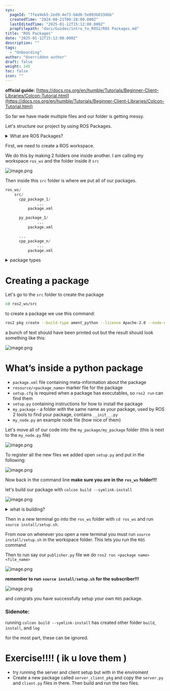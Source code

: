 ```yaml
---
sys:
  pageId: "7fea9eb5-2ed9-4e73-b6d6-5e093b833dbb"
  createdTime: "2024-08-21T00:28:00.000Z"
  lastEditedTime: "2025-01-12T15:12:00.000Z"
  propFilepath: "docs/Guides/intro_to_ROS2/ROS Packages.md"
title: "ROS Packages"
date: "2025-01-12T15:12:00.000Z"
description: ""
tags:
  - "Onboarding"
author: "Overridden author"
draft: false
weight: 145
toc: false
icon: ""
---
```


**official guide:** [https://docs.ros.org/en/humble/Tutorials/Beginner-Client-Libraries/Colcon-Tutorial.html](https://docs.ros.org/en/humble/Tutorials/Beginner-Client-Libraries/Colcon-Tutorial.html)

So far we have made multiple files and our folder is getting messy.

Let's structure our project by using ROS Packages.

<details>

<summary>What are ROS Packages?</summary>

ROS Packages are, as the name implies, packages of code that are highly sharable between ROS developers.

They consist of a folder, `package.xml` file, and source code

```python
      cpp_package_1/
		      ... imagine much code files here ..
          package.xml
```

</details>

First, we need to create a ROS workspace.

We do this by making 2 folders one inside another. I am calling my workspace `ros_ws` and the folder inside it `src`

![image.png](https://prod-files-secure.s3.us-west-2.amazonaws.com/d518164a-d88e-44d1-a4ee-3adb3bd8bce0/70706947-fd18-4537-a67b-e12946812d31/image.png?X-Amz-Algorithm=AWS4-HMAC-SHA256&X-Amz-Content-Sha256=UNSIGNED-PAYLOAD&X-Amz-Credential=ASIAZI2LB46672EDF34B%2F20250627%2Fus-west-2%2Fs3%2Faws4_request&X-Amz-Date=20250627T230850Z&X-Amz-Expires=3600&X-Amz-Security-Token=IQoJb3JpZ2luX2VjEIb%2F%2F%2F%2F%2F%2F%2F%2F%2F%2FwEaCXVzLXdlc3QtMiJGMEQCIAr6yc3YOUabzLtuYSqupnclmXlJ%2F%2Fvq3Uc0iWzQcpnFAiB3DQsyrwFgiaJUdp%2B2t%2B0gYeta7P8WzfGHRijm1wpU%2FSr%2FAwh%2FEAAaDDYzNzQyMzE4MzgwNSIMiaqRp0ChEQe%2Fg66xKtwDRg%2B6Al%2FaIk5PZYRIDnDdEKY18oiwT5Bsld6dLmM4RlYubvJkTXosa3ikBFZ3YOYbD%2FK%2BA97bRUTuvjt7z2EXAkH%2FT6s9sZFZud95a%2BnDtybpAlcj35NQ3rvCzSwY2rLAofI%2FgSgkvV0xRT4sJQTC3Qj6W8Owi9lIhSWC%2F1qJpmRH%2FNy954y3KgqDGJEGLWXqaeUq6Kgi7UR5i8%2Bjm4uDNvMmU7IizYf8vyk9vxCoHC%2Fl%2FSiK8LwNNxM1OARyhnHO3MfJcuZjv4Wc9KKuz3lwwlR7zszD6GQnkYRAo%2B9EzXQJy3sirdDQxpdNK6PMKIUMUIgpHjlJByZrqUA%2BRnBKQAid%2Fu70KgvoqySSvv3oSbJkwAaFnSeASlAIcPTHVX%2FjEfx6tDXNANhTDkuIuk%2BApJQEzljDFNrjSt1CV%2Fj3T%2BS1cZniW%2FQTk%2BHSwTqLajDDQCNAbOwCCDvVNmqzp%2Fqo64hMTf4tb%2BcDxopJFzxyo9fYuU00o1%2BuxiwfdOYCWYaQsnSH6slL2VUhuoBIdcEcjYaKpn1IVSJOfT1YvY5mKkGeji7%2BxjdLWRAt34Ccv0YHwvE5H8Y7xWTSWyFg6ubWYs%2Bdb2HhU4DzeiMoBEkeHp9il30%2FVskBK8w4mLEwx678wgY6pgE3pytrTuEFW2tHN5WusUBWM5oq4IBYG2RuxK87KSUGIOjRM0CMQXRjnMkFBeVJUByglG0j7pyHCioMgutPmmM5%2FL%2Bi%2BUKO%2FJfffqCihEYzW4ZHHH%2B39TS4UuocetXfFgyqbdCAF57uqSwHuJsCYdQ6LRFWemADsUQO%2B8qMPRQQkzgi2uZBI%2BMEbGTSLrTUwS%2FVxWHlDWdlif6ne4E%2FKzqnT1kWgDx%2F&X-Amz-Signature=e637e0d406d83a2b750ec8d2190694a4858a9dde08dd26a4249535c70511c473&X-Amz-SignedHeaders=host&x-amz-checksum-mode=ENABLED&x-id=GetObject)

Then inside this `src` folder is where we put all of our packages.

```python
ros_ws/
    src/
      cpp_package_1/
		      ...
          package.xml

      py_package_1/
		      ...
          package.xml

      ...
      cpp_package_n/
		      ...
          package.xml

```

<details>

<summary>package types</summary>

packages can be either `C++` or python.

the intern file structure is different for each but for this guide we will stick to creating python packages

</details>

# Creating a package

Let's go to the `src` folder to create the package

```bash
cd ros2_ws/src
```

to create a package we use this command:

```bash
ros2 pkg create --build-type ament_python --license Apache-2.0 --node-name my_node my_package
```

a bunch of text should have been printed out but the result should look something like this:

![image.png](https://prod-files-secure.s3.us-west-2.amazonaws.com/d518164a-d88e-44d1-a4ee-3adb3bd8bce0/e6cf1e3f-8512-4a3e-b131-079f800bf3e8/image.png?X-Amz-Algorithm=AWS4-HMAC-SHA256&X-Amz-Content-Sha256=UNSIGNED-PAYLOAD&X-Amz-Credential=ASIAZI2LB46672EDF34B%2F20250627%2Fus-west-2%2Fs3%2Faws4_request&X-Amz-Date=20250627T230850Z&X-Amz-Expires=3600&X-Amz-Security-Token=IQoJb3JpZ2luX2VjEIb%2F%2F%2F%2F%2F%2F%2F%2F%2F%2FwEaCXVzLXdlc3QtMiJGMEQCIAr6yc3YOUabzLtuYSqupnclmXlJ%2F%2Fvq3Uc0iWzQcpnFAiB3DQsyrwFgiaJUdp%2B2t%2B0gYeta7P8WzfGHRijm1wpU%2FSr%2FAwh%2FEAAaDDYzNzQyMzE4MzgwNSIMiaqRp0ChEQe%2Fg66xKtwDRg%2B6Al%2FaIk5PZYRIDnDdEKY18oiwT5Bsld6dLmM4RlYubvJkTXosa3ikBFZ3YOYbD%2FK%2BA97bRUTuvjt7z2EXAkH%2FT6s9sZFZud95a%2BnDtybpAlcj35NQ3rvCzSwY2rLAofI%2FgSgkvV0xRT4sJQTC3Qj6W8Owi9lIhSWC%2F1qJpmRH%2FNy954y3KgqDGJEGLWXqaeUq6Kgi7UR5i8%2Bjm4uDNvMmU7IizYf8vyk9vxCoHC%2Fl%2FSiK8LwNNxM1OARyhnHO3MfJcuZjv4Wc9KKuz3lwwlR7zszD6GQnkYRAo%2B9EzXQJy3sirdDQxpdNK6PMKIUMUIgpHjlJByZrqUA%2BRnBKQAid%2Fu70KgvoqySSvv3oSbJkwAaFnSeASlAIcPTHVX%2FjEfx6tDXNANhTDkuIuk%2BApJQEzljDFNrjSt1CV%2Fj3T%2BS1cZniW%2FQTk%2BHSwTqLajDDQCNAbOwCCDvVNmqzp%2Fqo64hMTf4tb%2BcDxopJFzxyo9fYuU00o1%2BuxiwfdOYCWYaQsnSH6slL2VUhuoBIdcEcjYaKpn1IVSJOfT1YvY5mKkGeji7%2BxjdLWRAt34Ccv0YHwvE5H8Y7xWTSWyFg6ubWYs%2Bdb2HhU4DzeiMoBEkeHp9il30%2FVskBK8w4mLEwx678wgY6pgE3pytrTuEFW2tHN5WusUBWM5oq4IBYG2RuxK87KSUGIOjRM0CMQXRjnMkFBeVJUByglG0j7pyHCioMgutPmmM5%2FL%2Bi%2BUKO%2FJfffqCihEYzW4ZHHH%2B39TS4UuocetXfFgyqbdCAF57uqSwHuJsCYdQ6LRFWemADsUQO%2B8qMPRQQkzgi2uZBI%2BMEbGTSLrTUwS%2FVxWHlDWdlif6ne4E%2FKzqnT1kWgDx%2F&X-Amz-Signature=154c880ca6d9f22d2cd782a7affdb925df5d904bcf213b7df2ad29e23cce1d89&X-Amz-SignedHeaders=host&x-amz-checksum-mode=ENABLED&x-id=GetObject)

# What’s inside a python package

- `package.xml` file containing meta-information about the package
- `resource/<package_name>` marker file for the package
- `setup.cfg` is required when a package has executables, so `ros2 run` can find them
- `setup.py` containing instructions for how to install the package
- `my_package` - a folder with the same name as your package, used by ROS 2 tools to find your package, contains `__init__.py`
- `my_node.py` an example node file (how nice of them)

Let's move all of our code into the `my_package/my_package` folder (this is next to the `my_node.py` file)

![image.png](https://prod-files-secure.s3.us-west-2.amazonaws.com/d518164a-d88e-44d1-a4ee-3adb3bd8bce0/9ce58f11-0da9-4d3e-b86d-506a9685d378/image.png?X-Amz-Algorithm=AWS4-HMAC-SHA256&X-Amz-Content-Sha256=UNSIGNED-PAYLOAD&X-Amz-Credential=ASIAZI2LB46672EDF34B%2F20250627%2Fus-west-2%2Fs3%2Faws4_request&X-Amz-Date=20250627T230850Z&X-Amz-Expires=3600&X-Amz-Security-Token=IQoJb3JpZ2luX2VjEIb%2F%2F%2F%2F%2F%2F%2F%2F%2F%2FwEaCXVzLXdlc3QtMiJGMEQCIAr6yc3YOUabzLtuYSqupnclmXlJ%2F%2Fvq3Uc0iWzQcpnFAiB3DQsyrwFgiaJUdp%2B2t%2B0gYeta7P8WzfGHRijm1wpU%2FSr%2FAwh%2FEAAaDDYzNzQyMzE4MzgwNSIMiaqRp0ChEQe%2Fg66xKtwDRg%2B6Al%2FaIk5PZYRIDnDdEKY18oiwT5Bsld6dLmM4RlYubvJkTXosa3ikBFZ3YOYbD%2FK%2BA97bRUTuvjt7z2EXAkH%2FT6s9sZFZud95a%2BnDtybpAlcj35NQ3rvCzSwY2rLAofI%2FgSgkvV0xRT4sJQTC3Qj6W8Owi9lIhSWC%2F1qJpmRH%2FNy954y3KgqDGJEGLWXqaeUq6Kgi7UR5i8%2Bjm4uDNvMmU7IizYf8vyk9vxCoHC%2Fl%2FSiK8LwNNxM1OARyhnHO3MfJcuZjv4Wc9KKuz3lwwlR7zszD6GQnkYRAo%2B9EzXQJy3sirdDQxpdNK6PMKIUMUIgpHjlJByZrqUA%2BRnBKQAid%2Fu70KgvoqySSvv3oSbJkwAaFnSeASlAIcPTHVX%2FjEfx6tDXNANhTDkuIuk%2BApJQEzljDFNrjSt1CV%2Fj3T%2BS1cZniW%2FQTk%2BHSwTqLajDDQCNAbOwCCDvVNmqzp%2Fqo64hMTf4tb%2BcDxopJFzxyo9fYuU00o1%2BuxiwfdOYCWYaQsnSH6slL2VUhuoBIdcEcjYaKpn1IVSJOfT1YvY5mKkGeji7%2BxjdLWRAt34Ccv0YHwvE5H8Y7xWTSWyFg6ubWYs%2Bdb2HhU4DzeiMoBEkeHp9il30%2FVskBK8w4mLEwx678wgY6pgE3pytrTuEFW2tHN5WusUBWM5oq4IBYG2RuxK87KSUGIOjRM0CMQXRjnMkFBeVJUByglG0j7pyHCioMgutPmmM5%2FL%2Bi%2BUKO%2FJfffqCihEYzW4ZHHH%2B39TS4UuocetXfFgyqbdCAF57uqSwHuJsCYdQ6LRFWemADsUQO%2B8qMPRQQkzgi2uZBI%2BMEbGTSLrTUwS%2FVxWHlDWdlif6ne4E%2FKzqnT1kWgDx%2F&X-Amz-Signature=2f7c00bf5143b52c5670a8cfa5dddd7485d894e823028530f52f2792e34ce8a8&X-Amz-SignedHeaders=host&x-amz-checksum-mode=ENABLED&x-id=GetObject)

To register all the new files we added open `setup.py` and put in the following:

![image.png](https://prod-files-secure.s3.us-west-2.amazonaws.com/d518164a-d88e-44d1-a4ee-3adb3bd8bce0/1cd7c262-4cae-4496-9d75-c178537d24a2/image.png?X-Amz-Algorithm=AWS4-HMAC-SHA256&X-Amz-Content-Sha256=UNSIGNED-PAYLOAD&X-Amz-Credential=ASIAZI2LB46672EDF34B%2F20250627%2Fus-west-2%2Fs3%2Faws4_request&X-Amz-Date=20250627T230850Z&X-Amz-Expires=3600&X-Amz-Security-Token=IQoJb3JpZ2luX2VjEIb%2F%2F%2F%2F%2F%2F%2F%2F%2F%2FwEaCXVzLXdlc3QtMiJGMEQCIAr6yc3YOUabzLtuYSqupnclmXlJ%2F%2Fvq3Uc0iWzQcpnFAiB3DQsyrwFgiaJUdp%2B2t%2B0gYeta7P8WzfGHRijm1wpU%2FSr%2FAwh%2FEAAaDDYzNzQyMzE4MzgwNSIMiaqRp0ChEQe%2Fg66xKtwDRg%2B6Al%2FaIk5PZYRIDnDdEKY18oiwT5Bsld6dLmM4RlYubvJkTXosa3ikBFZ3YOYbD%2FK%2BA97bRUTuvjt7z2EXAkH%2FT6s9sZFZud95a%2BnDtybpAlcj35NQ3rvCzSwY2rLAofI%2FgSgkvV0xRT4sJQTC3Qj6W8Owi9lIhSWC%2F1qJpmRH%2FNy954y3KgqDGJEGLWXqaeUq6Kgi7UR5i8%2Bjm4uDNvMmU7IizYf8vyk9vxCoHC%2Fl%2FSiK8LwNNxM1OARyhnHO3MfJcuZjv4Wc9KKuz3lwwlR7zszD6GQnkYRAo%2B9EzXQJy3sirdDQxpdNK6PMKIUMUIgpHjlJByZrqUA%2BRnBKQAid%2Fu70KgvoqySSvv3oSbJkwAaFnSeASlAIcPTHVX%2FjEfx6tDXNANhTDkuIuk%2BApJQEzljDFNrjSt1CV%2Fj3T%2BS1cZniW%2FQTk%2BHSwTqLajDDQCNAbOwCCDvVNmqzp%2Fqo64hMTf4tb%2BcDxopJFzxyo9fYuU00o1%2BuxiwfdOYCWYaQsnSH6slL2VUhuoBIdcEcjYaKpn1IVSJOfT1YvY5mKkGeji7%2BxjdLWRAt34Ccv0YHwvE5H8Y7xWTSWyFg6ubWYs%2Bdb2HhU4DzeiMoBEkeHp9il30%2FVskBK8w4mLEwx678wgY6pgE3pytrTuEFW2tHN5WusUBWM5oq4IBYG2RuxK87KSUGIOjRM0CMQXRjnMkFBeVJUByglG0j7pyHCioMgutPmmM5%2FL%2Bi%2BUKO%2FJfffqCihEYzW4ZHHH%2B39TS4UuocetXfFgyqbdCAF57uqSwHuJsCYdQ6LRFWemADsUQO%2B8qMPRQQkzgi2uZBI%2BMEbGTSLrTUwS%2FVxWHlDWdlif6ne4E%2FKzqnT1kWgDx%2F&X-Amz-Signature=48f52a18e3161122ff87774ed6ec1d8308bda7be1b106e59d6e0d31800d87d01&X-Amz-SignedHeaders=host&x-amz-checksum-mode=ENABLED&x-id=GetObject)

Now back in the command line **make sure you are in the** **`ros_ws`** **folder!!!**

let's build our package with `colcon build --symlink-install`

![image.png](https://prod-files-secure.s3.us-west-2.amazonaws.com/d518164a-d88e-44d1-a4ee-3adb3bd8bce0/2f2a0d27-b173-48fd-b189-5f5c0ce65619/image.png?X-Amz-Algorithm=AWS4-HMAC-SHA256&X-Amz-Content-Sha256=UNSIGNED-PAYLOAD&X-Amz-Credential=ASIAZI2LB46672EDF34B%2F20250627%2Fus-west-2%2Fs3%2Faws4_request&X-Amz-Date=20250627T230850Z&X-Amz-Expires=3600&X-Amz-Security-Token=IQoJb3JpZ2luX2VjEIb%2F%2F%2F%2F%2F%2F%2F%2F%2F%2FwEaCXVzLXdlc3QtMiJGMEQCIAr6yc3YOUabzLtuYSqupnclmXlJ%2F%2Fvq3Uc0iWzQcpnFAiB3DQsyrwFgiaJUdp%2B2t%2B0gYeta7P8WzfGHRijm1wpU%2FSr%2FAwh%2FEAAaDDYzNzQyMzE4MzgwNSIMiaqRp0ChEQe%2Fg66xKtwDRg%2B6Al%2FaIk5PZYRIDnDdEKY18oiwT5Bsld6dLmM4RlYubvJkTXosa3ikBFZ3YOYbD%2FK%2BA97bRUTuvjt7z2EXAkH%2FT6s9sZFZud95a%2BnDtybpAlcj35NQ3rvCzSwY2rLAofI%2FgSgkvV0xRT4sJQTC3Qj6W8Owi9lIhSWC%2F1qJpmRH%2FNy954y3KgqDGJEGLWXqaeUq6Kgi7UR5i8%2Bjm4uDNvMmU7IizYf8vyk9vxCoHC%2Fl%2FSiK8LwNNxM1OARyhnHO3MfJcuZjv4Wc9KKuz3lwwlR7zszD6GQnkYRAo%2B9EzXQJy3sirdDQxpdNK6PMKIUMUIgpHjlJByZrqUA%2BRnBKQAid%2Fu70KgvoqySSvv3oSbJkwAaFnSeASlAIcPTHVX%2FjEfx6tDXNANhTDkuIuk%2BApJQEzljDFNrjSt1CV%2Fj3T%2BS1cZniW%2FQTk%2BHSwTqLajDDQCNAbOwCCDvVNmqzp%2Fqo64hMTf4tb%2BcDxopJFzxyo9fYuU00o1%2BuxiwfdOYCWYaQsnSH6slL2VUhuoBIdcEcjYaKpn1IVSJOfT1YvY5mKkGeji7%2BxjdLWRAt34Ccv0YHwvE5H8Y7xWTSWyFg6ubWYs%2Bdb2HhU4DzeiMoBEkeHp9il30%2FVskBK8w4mLEwx678wgY6pgE3pytrTuEFW2tHN5WusUBWM5oq4IBYG2RuxK87KSUGIOjRM0CMQXRjnMkFBeVJUByglG0j7pyHCioMgutPmmM5%2FL%2Bi%2BUKO%2FJfffqCihEYzW4ZHHH%2B39TS4UuocetXfFgyqbdCAF57uqSwHuJsCYdQ6LRFWemADsUQO%2B8qMPRQQkzgi2uZBI%2BMEbGTSLrTUwS%2FVxWHlDWdlif6ne4E%2FKzqnT1kWgDx%2F&X-Amz-Signature=09de4ed9fd61f91cb5c0b2477e40d6ace376ca1441f92d132eca1cd7b6e8d5d0&X-Amz-SignedHeaders=host&x-amz-checksum-mode=ENABLED&x-id=GetObject)

<details>

<summary>what is building?</summary>

if you are a CS major at Rose-Hulman you will learn the answer to this in CSSE132

but TLDR; is it combines all the code files into one program that can be run easily 

</details>

Then in a new terminal go into the `ros_ws` folder with `cd ros_ws` and run `source install/setup.sh`. 

From now on whenever you open a new terminal you must run `source install/setup.sh` in the workspace folder. This lets you run the `ROS` command

Then to run say our `publisher.py` file we do `ros2 run <package name> <file_name>`

![image.png](https://prod-files-secure.s3.us-west-2.amazonaws.com/d518164a-d88e-44d1-a4ee-3adb3bd8bce0/4f4b1219-3a44-4632-aa0a-ce3471699f59/image.png?X-Amz-Algorithm=AWS4-HMAC-SHA256&X-Amz-Content-Sha256=UNSIGNED-PAYLOAD&X-Amz-Credential=ASIAZI2LB46672EDF34B%2F20250627%2Fus-west-2%2Fs3%2Faws4_request&X-Amz-Date=20250627T230850Z&X-Amz-Expires=3600&X-Amz-Security-Token=IQoJb3JpZ2luX2VjEIb%2F%2F%2F%2F%2F%2F%2F%2F%2F%2FwEaCXVzLXdlc3QtMiJGMEQCIAr6yc3YOUabzLtuYSqupnclmXlJ%2F%2Fvq3Uc0iWzQcpnFAiB3DQsyrwFgiaJUdp%2B2t%2B0gYeta7P8WzfGHRijm1wpU%2FSr%2FAwh%2FEAAaDDYzNzQyMzE4MzgwNSIMiaqRp0ChEQe%2Fg66xKtwDRg%2B6Al%2FaIk5PZYRIDnDdEKY18oiwT5Bsld6dLmM4RlYubvJkTXosa3ikBFZ3YOYbD%2FK%2BA97bRUTuvjt7z2EXAkH%2FT6s9sZFZud95a%2BnDtybpAlcj35NQ3rvCzSwY2rLAofI%2FgSgkvV0xRT4sJQTC3Qj6W8Owi9lIhSWC%2F1qJpmRH%2FNy954y3KgqDGJEGLWXqaeUq6Kgi7UR5i8%2Bjm4uDNvMmU7IizYf8vyk9vxCoHC%2Fl%2FSiK8LwNNxM1OARyhnHO3MfJcuZjv4Wc9KKuz3lwwlR7zszD6GQnkYRAo%2B9EzXQJy3sirdDQxpdNK6PMKIUMUIgpHjlJByZrqUA%2BRnBKQAid%2Fu70KgvoqySSvv3oSbJkwAaFnSeASlAIcPTHVX%2FjEfx6tDXNANhTDkuIuk%2BApJQEzljDFNrjSt1CV%2Fj3T%2BS1cZniW%2FQTk%2BHSwTqLajDDQCNAbOwCCDvVNmqzp%2Fqo64hMTf4tb%2BcDxopJFzxyo9fYuU00o1%2BuxiwfdOYCWYaQsnSH6slL2VUhuoBIdcEcjYaKpn1IVSJOfT1YvY5mKkGeji7%2BxjdLWRAt34Ccv0YHwvE5H8Y7xWTSWyFg6ubWYs%2Bdb2HhU4DzeiMoBEkeHp9il30%2FVskBK8w4mLEwx678wgY6pgE3pytrTuEFW2tHN5WusUBWM5oq4IBYG2RuxK87KSUGIOjRM0CMQXRjnMkFBeVJUByglG0j7pyHCioMgutPmmM5%2FL%2Bi%2BUKO%2FJfffqCihEYzW4ZHHH%2B39TS4UuocetXfFgyqbdCAF57uqSwHuJsCYdQ6LRFWemADsUQO%2B8qMPRQQkzgi2uZBI%2BMEbGTSLrTUwS%2FVxWHlDWdlif6ne4E%2FKzqnT1kWgDx%2F&X-Amz-Signature=65d50fc7381c49ebc5148d986e5834077dbca112d5ca87d832ff675f16f036ac&X-Amz-SignedHeaders=host&x-amz-checksum-mode=ENABLED&x-id=GetObject)

**remember to run** **`source install/setup.sh`** **for the subscriber!!!**

![image.png](https://prod-files-secure.s3.us-west-2.amazonaws.com/d518164a-d88e-44d1-a4ee-3adb3bd8bce0/02121119-dad4-49ec-8356-c956108b4243/image.png?X-Amz-Algorithm=AWS4-HMAC-SHA256&X-Amz-Content-Sha256=UNSIGNED-PAYLOAD&X-Amz-Credential=ASIAZI2LB46672EDF34B%2F20250627%2Fus-west-2%2Fs3%2Faws4_request&X-Amz-Date=20250627T230850Z&X-Amz-Expires=3600&X-Amz-Security-Token=IQoJb3JpZ2luX2VjEIb%2F%2F%2F%2F%2F%2F%2F%2F%2F%2FwEaCXVzLXdlc3QtMiJGMEQCIAr6yc3YOUabzLtuYSqupnclmXlJ%2F%2Fvq3Uc0iWzQcpnFAiB3DQsyrwFgiaJUdp%2B2t%2B0gYeta7P8WzfGHRijm1wpU%2FSr%2FAwh%2FEAAaDDYzNzQyMzE4MzgwNSIMiaqRp0ChEQe%2Fg66xKtwDRg%2B6Al%2FaIk5PZYRIDnDdEKY18oiwT5Bsld6dLmM4RlYubvJkTXosa3ikBFZ3YOYbD%2FK%2BA97bRUTuvjt7z2EXAkH%2FT6s9sZFZud95a%2BnDtybpAlcj35NQ3rvCzSwY2rLAofI%2FgSgkvV0xRT4sJQTC3Qj6W8Owi9lIhSWC%2F1qJpmRH%2FNy954y3KgqDGJEGLWXqaeUq6Kgi7UR5i8%2Bjm4uDNvMmU7IizYf8vyk9vxCoHC%2Fl%2FSiK8LwNNxM1OARyhnHO3MfJcuZjv4Wc9KKuz3lwwlR7zszD6GQnkYRAo%2B9EzXQJy3sirdDQxpdNK6PMKIUMUIgpHjlJByZrqUA%2BRnBKQAid%2Fu70KgvoqySSvv3oSbJkwAaFnSeASlAIcPTHVX%2FjEfx6tDXNANhTDkuIuk%2BApJQEzljDFNrjSt1CV%2Fj3T%2BS1cZniW%2FQTk%2BHSwTqLajDDQCNAbOwCCDvVNmqzp%2Fqo64hMTf4tb%2BcDxopJFzxyo9fYuU00o1%2BuxiwfdOYCWYaQsnSH6slL2VUhuoBIdcEcjYaKpn1IVSJOfT1YvY5mKkGeji7%2BxjdLWRAt34Ccv0YHwvE5H8Y7xWTSWyFg6ubWYs%2Bdb2HhU4DzeiMoBEkeHp9il30%2FVskBK8w4mLEwx678wgY6pgE3pytrTuEFW2tHN5WusUBWM5oq4IBYG2RuxK87KSUGIOjRM0CMQXRjnMkFBeVJUByglG0j7pyHCioMgutPmmM5%2FL%2Bi%2BUKO%2FJfffqCihEYzW4ZHHH%2B39TS4UuocetXfFgyqbdCAF57uqSwHuJsCYdQ6LRFWemADsUQO%2B8qMPRQQkzgi2uZBI%2BMEbGTSLrTUwS%2FVxWHlDWdlif6ne4E%2FKzqnT1kWgDx%2F&X-Amz-Signature=50b71e62935eec235ab4c91eb765ad16b0705fa54ce11302d0c176c35beed318&X-Amz-SignedHeaders=host&x-amz-checksum-mode=ENABLED&x-id=GetObject)

and congrats you have successfully setup your own `ROS` package.

### Sidenote:

running `colcon build --symlink-install` has created other folder `build`, `install`, and `log`

for the most part, these can be ignored.

# Exercise!!!! ( ik u love them )

- try running the server and client setup but with in the enviroment
- Create a new package called `server_client_pkg` and copy the `server.py` and `client.py` files in there. Then build and run the two files.
